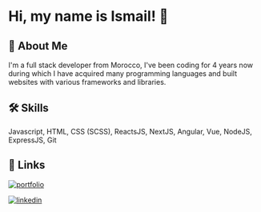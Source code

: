 # Hi, my name is Ismail! 👋


## 🚀 About Me
I'm a full stack developer from Morocco, I've been coding for 4 years now during which I have acquired many programming languages and built websites with various   frameworks and libraries.

## 🛠 Skills
Javascript, HTML, CSS (SCSS), ReactsJS, NextJS, Angular, Vue, NodeJS, ExpressJS, Git


## 🔗 Links
[![portfolio](https://img.shields.io/badge/my_portfolio-000?style=for-the-badge&logo=ko-fi&logoColor=white)]()

[![linkedin](https://img.shields.io/badge/linkedin-0A66C2?style=for-the-badge&logo=linkedin&logoColor=white)](https://www.linkedin.com/in/i-ismail/)
